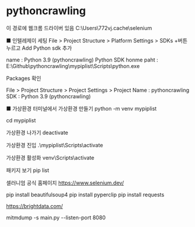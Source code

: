 # pythoncrawling

이 경로에 웹크롬 드라이버 있음
C:\Users\772vj\.cache\selenium

■ 인텔레제이 세팅
File > Project Structure > Platform Settings > SDKs
+버튼 누르고 Add Python sdk 추가

name : Python 3.9 (pythoncrawling)
Python SDK honme paht : E:\Github\pythoncrawling\mypiplist\Scripts\python.exe

Packages 확인

File > Project Structure > Project Settings > Project
Name : pythoncrawling
SDK : Python 3.9 (pythoncrawling)

■ 가상환경
터미널에서 가상환경 만들기
python -m venv mypiplist

cd mypiplist

가상환경 나가기
deactivate

가상환경 진입
.\mypiplist\Scripts\activate

가상환경 활성화
venv\Scripts\activate

패키지 보기
pip list

셀러니엄 공식 홈페이지
https://www.selenium.dev/

pip install beautifulsoup4
pip install pyperclip
pip install requests

https://brightdata.com/


mitmdump -s main.py --listen-port 8080


